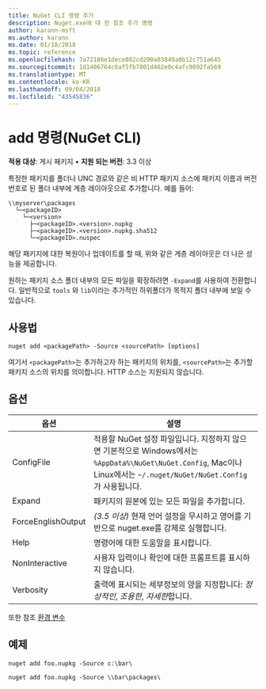 ```yaml
---
title: NuGet CLI 명령 추가
description: Nuget.exe에 대 한 참조 추가 명령
author: karann-msft
ms.author: karann
ms.date: 01/18/2018
ms.topic: reference
ms.openlocfilehash: 7a72186e1dece082cd200a03849a0b12c751a645
ms.sourcegitcommit: 1d1406764c6af5fb7801d462e0c4afc9092fa569
ms.translationtype: MT
ms.contentlocale: ko-KR
ms.lasthandoff: 09/04/2018
ms.locfileid: "43545836"
---
```

# <a name="add-command-nuget-cli"></a>add 명령(NuGet CLI)

**적용 대상**: 게시 패키지 &bullet; **지원 되는 버전**: 3.3 이상

특정한 패키지를 폴더나 UNC 경로와 같은 비 HTTP 패키지 소스에 패키지 이름과 버전 번호로 된 폴더 내부에 계층 레이아웃으로 추가합니다. 예를 들어:

    \\myserver\packages
      └─<packageID>
        └─<version>
          ├─<packageID>.<version>.nupkg
          ├─<packageID>.<version>.nupkg.sha512
          └─<packageID>.nuspec

해당 패키지에 대한 복원이나 업데이트를 할 때, 위와 같은 계층 레이아웃은 더 나은 성능을 제공합니다.

원하는 패키지 소스 폴더 내부의 모든 파일을 확장하려면 `-Expand`를 사용하여 전환합니다. 일반적으로 `tools` 와 `lib`이라는 추가적인 하위폴더가 목적지 폴더 내부에 보일 수 있습니다.

## <a name="usage"></a>사용법

```cli
nuget add <packagePath> -Source <sourcePath> [options]
```

여기서 `<packagePath>`는 추가하고자 하는 패키지의 위치를, `<sourcePath>`는 추가할 패키지 소스의 위치를 의미합니다. HTTP 소스는 지원되지 않습니다.

## <a name="options"></a>옵션

| 옵션 | 설명 |
| --- | --- |
| ConfigFile | 적용할 NuGet 설정 파일입니다. 지정하지 않으면 기본적으로 Windows에서는 `%AppData%\NuGet\NuGet.Config`, Mac이나 Linux에서는 `~/.nuget/NuGet/NuGet.Config`가 사용됩니다.|
| Expand | 패키지의 원본에 있는 모든 파일을 추가합니다. |
| ForceEnglishOutput | *(3.5 이상)*  현재 언어 설정을 무시하고 영어를 기반으로 nuget.exe를 강제로 실행합니다. |
| Help | 명령어에 대한 도움말을 표시합니다. |
| NonInteractive | 사용자 입력이나 확인에 대한 프롬프트를 표시하지 않습니다. |
| Verbosity | 출력에 표시되는 세부정보의 양을 지정합니다: *정상적인*, *조용한*, *자세한*합니다. |

또한 참조 [환경 변수](cli-ref-environment-variables.md)

## <a name="examples"></a>예제

```cli
nuget add foo.nupkg -Source c:\bar\

nuget add foo.nupkg -Source \\bar\packages\
```
